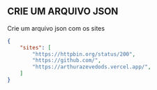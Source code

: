 ## CRIE UM ARQUIVO JSON

Crie um arquivo json com os sites

```json
{
    "sites": [
        "https://httpbin.org/status/200",
        "https://github.com/",
        "https://arthurazevedods.vercel.app/",
    ]
}
```